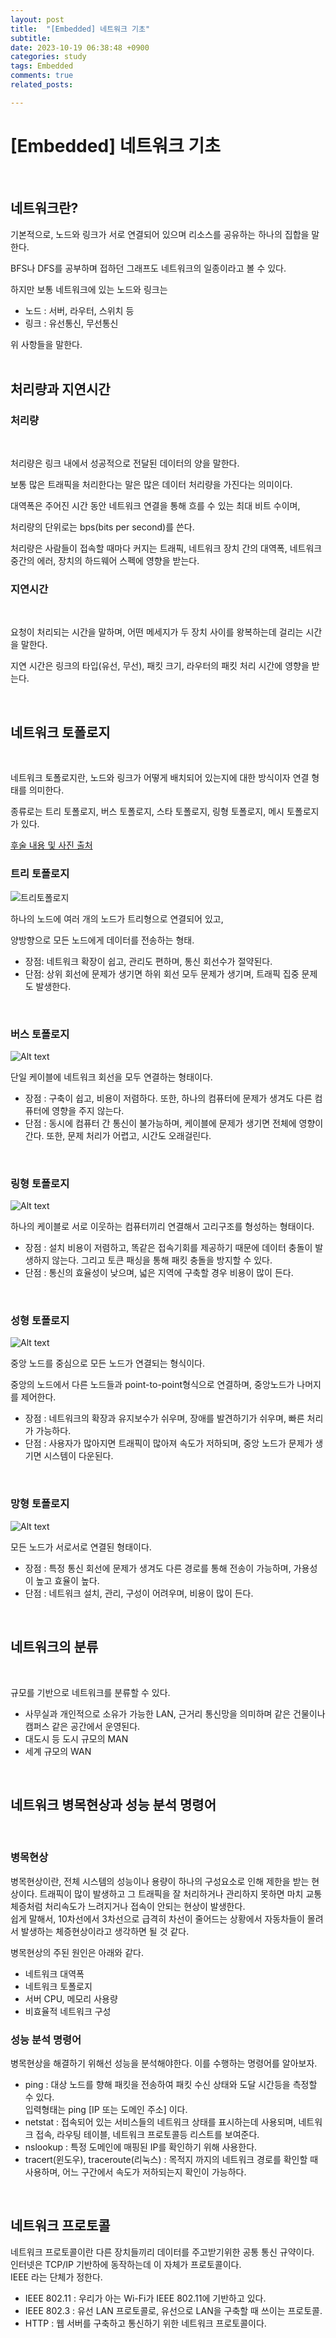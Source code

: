 ```yaml
---
layout: post
title:  "[Embedded] 네트워크 기초"
subtitle:  
date: 2023-10-19 06:38:48 +0900
categories: study
tags: Embedded
comments: true
related_posts:

---
```


# [Embedded] 네트워크 기초<br/>
<br/>

## 네트워크란?<br/>


기본적으로, 노드와 링크가 서로 연결되어 있으며 리소스를 공유하는 하나의 집합을 말한다.<br/>

BFS나 DFS를 공부하며 접하던 그래프도 네트워크의 일종이라고 볼 수 있다.<br/>

하지만 보통 네트워크에 있는 노드와 링크는

- 노드 : 서버, 라우터, 스위치 등
- 링크 : 유선통신, 무선통신

위 사항들을 말한다.<br/>
<br/>

## 처리량과 지연시간<br/>


### 처리량<br/>
<br/>

처리량은 링크 내에서 성공적으로 전달된 데이터의 양을 말한다.<br/>

보통 많은 트래픽을 처리한다는 말은 많은 데이터 처리량을 가진다는 의미이다.<br/>

대역폭은 주어진 시간 동안 네트워크 연결을 통해 흐를 수 있는 최대 비트 수이며,<br/>

처리량의 단위로는 bps(bits per second)를 쓴다.<br/>

처리량은 사람들이 접속할 때마다 커지는 트래픽, 네트워크 장치 간의 대역폭, 네트워크 중간의 에러, 장치의 하드웨어 스펙에 영향을 받는다.<br/>


### 지연시간<br/>
<br/>

요청이 처리되는 시간을 말하며, 어떤 메세지가 두 장치 사이를 왕복하는데 걸리는 시간을 말한다.<br/>

지연 시간은 링크의 타입(유선, 무선), 패킷 크기, 라우터의 패킷 처리 시간에 영향을 받는다.<br/>

<br/>

## 네트워크 토폴로지<br/>
<br/>

네트워크 토폴로지란, 노드와 링크가 어떻게 배치되어 있는지에 대한 방식이자 연결 형태를 의미한다.<br/>

종류로는 트리 토폴로지, 버스 토폴로지, 스타 토폴로지, 링형 토폴로지, 메시 토폴로지가 있다.<br/>


[후술 내용 및 사진 출처](https://m.blog.naver.com/hilineisp/10169694570)

### 트리 토폴로지<br/>


![트리토폴로지](https://mblogthumb-phinf.pstatic.net/20130604_93/hilineisp_13703358174843to9j_PNG/%B3%AA%B9%AB%C7%FC%28tree%29_copy.png?type=w420)


하나의 노드에 여러 개의 노드가 트리형으로 연결되어 있고,<br/>

양방향으로 모든 노드에게 데이터를 전송하는 형태.

- 장점: 네트워크 확장이 쉽고, 관리도 편하며, 통신 회선수가 절약된다.
- 단점: 상위 회선에 문제가 생기면 하위 회선 모두 문제가 생기며, 트래픽 집중 문제도 발생한다.

<br/>

### 버스 토폴로지<br/>

![Alt text](https://github.com/WookeyKim95/WookeyKim95.github.io/blob/main/_posts/study/Embedded/Network.png?raw=true)

단일 케이블에 네트워크 회선을 모두 연결하는 형태이다.<br/>

- 장점 : 구축이 쉽고, 비용이 저렴하다. 또한, 하나의 컴퓨터에 문제가 생겨도 다른 컴퓨터에 영향을 주지 않는다.
- 단점 : 동시에 컴퓨터 간 통신이 불가능하며, 케이블에 문제가 생기면 전체에 영향이 간다. 또한, 문제 처리가 어렵고, 시간도 오래걸린다.

<br/>

### 링형 토폴로지<br/>

![Alt text](https://github.com/WookeyKim95/WookeyKim95.github.io/blob/main/_posts/study/Embedded/Network-1.png?raw=true)

하나의 케이블로 서로 이웃하는 컴퓨터끼리 연결해서 고리구조를 형성하는 형태이다.<br/>

- 장점 : 설치 비용이 저렴하고, 똑같은 접속기회를 제공하기 때문에 데이터 충돌이 발생하지 않는다. 그리고 토큰 패싱을 통해 패킷 충돌을 방지할 수 있다.
- 단점 : 통신의 효율성이 낮으며, 넓은 지역에 구축할 경우 비용이 많이 든다.

<br/>

### 성형 토폴로지<br/>

![Alt text](https://github.com/WookeyKim95/WookeyKim95.github.io/blob/main/_posts/study/Embedded/Network-2.png?raw=true)

중앙 노드를 중심으로 모든 노드가 연결되는 형식이다.<br/>

중앙의 노드에서 다른 노드들과 point-to-point형식으로 연결하며, 중앙노드가 나머지를 제어한다.<br/>

- 장점 : 네트워크의 확장과 유지보수가 쉬우며, 장애를 발견하기가 쉬우며, 빠른 처리가 가능하다.
- 단점 : 사용자가 많아지면 트래픽이 많아져 속도가 저하되며, 중앙 노드가 문제가 생기면 시스템이 다운된다.

<br/>

### 망형 토폴로지<br/>

![Alt text](https://github.com/WookeyKim95/WookeyKim95.github.io/blob/main/_posts/study/Embedded/Network-3.png?raw=true)

모든 노드가 서로서로 연결된 형태이다.<br/>

- 장점 : 특정 통신 회선에 문제가 생겨도 다른 경로를 통해 전송이 가능하며, 가용성이 높고 효율이 높다.
- 단점 : 네트워크 설치, 관리, 구성이 어려우며, 비용이 많이 든다.

<br/>

## 네트워크의 분류<br/>
<br/>

규모를 기반으로 네트워크를 분류할 수 있다.

- 사무실과 개인적으로 소유가 가능한 LAN, 근거리 통신망을 의미하며 같은 건물이나 캠퍼스 같은 공간에서 운영된다.
- 대도시 등 도시 규모의 MAN
- 세계 규모의 WAN

<br/>

## 네트워크 병목현상과 성능 분석 명령어<br/>
<br/>

### 병목현상<br/>

병목현상이란, 전체 시스템의 성능이나 용량이 하나의 구성요소로 인해 제한을 받는 현상이다. 트래픽이 많이 발생하고 그 트래픽을 잘 처리하거나 관리하지 못하면 마치 교통체증처럼 처리속도가 느려지거나 접속이 안되는 현상이 발생한다.<br/>
쉽게 말해서, 10차선에서 3차선으로 급격히 차선이 줄어드는 상황에서 자동차들이 몰려서 발생하는 체증현상이라고 생각하면 될 것 같다.

병목현상의 주된 원인은 아래와 같다.

- 네트워크 대역폭
- 네트워크 토폴로지
- 서버 CPU, 메모리 사용량
- 비효율적 네트워크 구성

### 성능 분석 명령어<br/>

병목현상을 해결하기 위해선 성능을 분석해야한다. 이를 수행하는 명령어를 알아보자.<br/>

- ping : 대상 노드를 향해 패킷을 전송하여 패킷 수신 상태와 도달 시간등을 측정할 수 있다.<br/>
입력형태는 ping [IP 또는 도메인 주소] 이다.
- netstat : 접속되어 있는 서비스들의 네트워크 상태를 표시하는데 사용되며, 네트워크 접속, 라우팅 테이블, 네트워크 프로토콜등 리스트를 보여준다.
- nslookup : 특정 도메인에 매핑된 IP를 확인하기 위해 사용한다.
- tracert(윈도우), traceroute(리눅스) : 목적지 까지의 네트워크 경로를 확인할 때 사용하며, 어느 구간에서 속도가 저하되는지 확인이 가능하다.

<br/>

## 네트워크 프로토콜<br/>

네트워크 프로토콜이란 다른 장치들끼리 데이터를 주고받기위한 공통 통신 규약이다.<br/>
인터넷은 TCP/IP 기반하에 동작하는데 이 자체가 프로토콜이다.<br/>
IEEE 라는 단체가 정한다.<br/>

- IEEE 802.11 : 우리가 아는 Wi-Fi가 IEEE 802.11에 기반하고 있다.
- IEEE 802.3 : 유선 LAN 프로토콜로, 유선으로 LAN을 구축할 때 쓰이는 프로토콜.
- HTTP : 웹 서버를 구축하고 통신하기 위한 네트워크 프로토콜이다.
